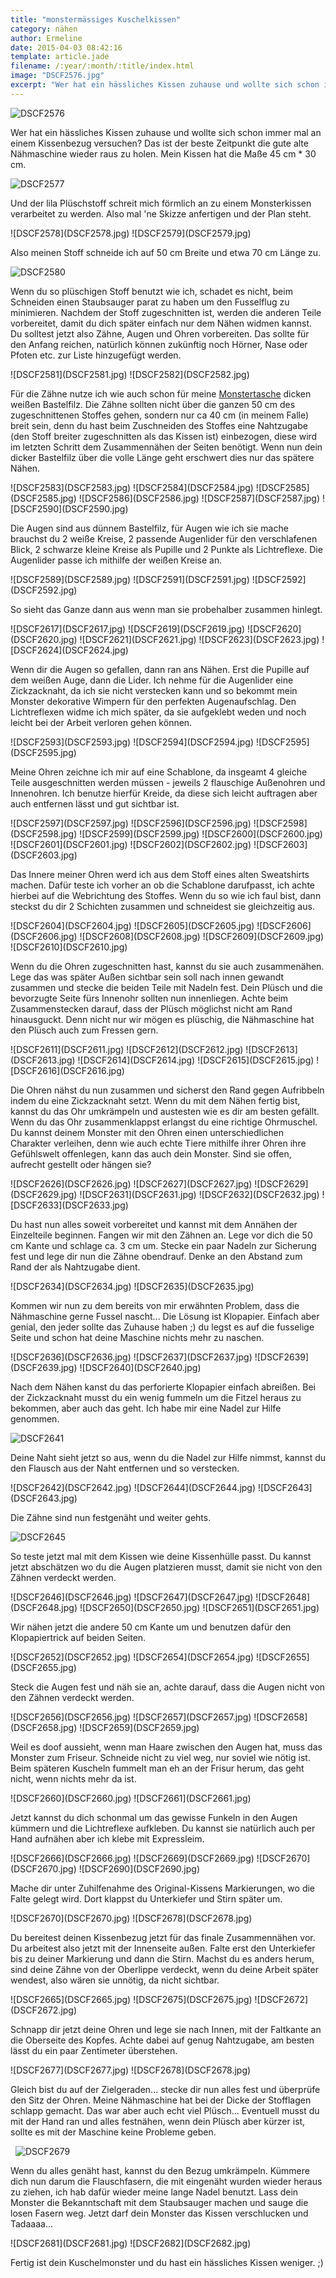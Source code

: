 ```yaml
---
title: "monstermässiges Kuschelkissen"
category: nähen
author: Ermeline
date: 2015-04-03 08:42:16
template: article.jade
filename: /:year/:month/:title/index.html
image: "DSCF2576.jpg"
excerpt: "Wer hat ein hässliches Kissen zuhause und wollte sich schon immer mal an einem Kissenbezug versuchen? Das ist der beste Zeitpunkt die gute alte Nähmaschine wieder raus zu holen."
---
```


![DSCF2576](DSCF2576.jpg)

Wer hat ein hässliches Kissen zuhause und wollte sich schon immer mal an einem Kissenbezug versuchen? Das ist der beste Zeitpunkt die gute alte Nähmaschine wieder raus zu holen. Mein Kissen hat die Maße 45 cm \* 30 cm.


![DSCF2577](DSCF2577.jpg)

Und der lila Plüschstoff schreit mich förmlich an zu einem Monsterkissen verarbeitet zu werden. Also mal 'ne Skizze anfertigen und der Plan steht.


<div class="slideshow_landscape">
![DSCF2578](DSCF2578.jpg)
![DSCF2579](DSCF2579.jpg)
</div>

Also meinen Stoff schneide ich auf 50 cm Breite und etwa 70 cm Länge zu.


![DSCF2580](DSCF2580.jpg)

Wenn du so plüschigen Stoff benutzt wie ich, schadet es nicht, beim Schneiden einen Staubsauger parat zu haben um den Fusselflug zu minimieren. Nachdem der Stoff zugeschnitten ist, werden die anderen Teile vorbereitet, damit du dich später einfach nur dem Nähen widmen kannst. Du solltest jetzt also Zähne, Augen und Ohren vorbereiten. Das sollte für den Anfang reichen, natürlich können zukünftig noch Hörner, Nase oder Pfoten etc. zur Liste hinzugefügt werden.


<div class="slideshow_landscape">
![DSCF2581](DSCF2581.jpg)
![DSCF2582](DSCF2582.jpg)
</div>

Für die Zähne nutze ich wie auch schon für meine [Monstertasche](http://flauschiversum.de/2014/12/mobile-monster-macht-man-selbst/ "mobile Monster macht man selbst") dicken weißen Bastelfilz. Die Zähne sollten nicht über die ganzen 50 cm des zugeschnittenen Stoffes gehen, sondern nur ca 40 cm (in meinem Falle) breit sein, denn du hast beim Zuschneiden des Stoffes eine Nahtzugabe (den Stoff breiter zugeschnitten als das Kissen ist) einbezogen, diese wird im letzten Schritt dem Zusammennähen der Seiten benötigt. Wenn nun dein dicker Bastelfilz über die volle Länge geht erschwert dies nur das spätere Nähen.


<div class="slideshow_landscape">
![DSCF2583](DSCF2583.jpg)
![DSCF2584](DSCF2584.jpg)
![DSCF2585](DSCF2585.jpg)
![DSCF2586](DSCF2586.jpg)
![DSCF2587](DSCF2587.jpg)
![DSCF2590](DSCF2590.jpg)
</div>

Die Augen sind aus dünnem Bastelfilz, für Augen wie ich sie mache brauchst du 2 weiße Kreise, 2 passende Augenlider für den verschlafenen Blick, 2 schwarze kleine Kreise als Pupille und 2 Punkte als Lichtreflexe. Die Augenlider passe ich mithilfe der weißen Kreise an.


<div class="slideshow_landscape">
![DSCF2589](DSCF2589.jpg)
![DSCF2591](DSCF2591.jpg)
![DSCF2592](DSCF2592.jpg)
</div>

So sieht das Ganze dann aus wenn man sie probehalber zusammen hinlegt.


<div class="slideshow_landscape">
![DSCF2617](DSCF2617.jpg)
![DSCF2619](DSCF2619.jpg)
![DSCF2620](DSCF2620.jpg)
![DSCF2621](DSCF2621.jpg)
![DSCF2623](DSCF2623.jpg)
![DSCF2624](DSCF2624.jpg)
</div>

Wenn dir die Augen so gefallen, dann ran ans Nähen. Erst die Pupille auf dem weißen Auge, dann die Lider. Ich nehme für die Augenlider eine Zickzacknaht, da ich sie nicht verstecken kann und so bekommt mein Monster dekorative Wimpern für den perfekten Augenaufschlag. Den Lichtreflexen widme ich mich später, da sie aufgeklebt weden und noch leicht bei der Arbeit verloren gehen können.


<div class="slideshow_landscape">
![DSCF2593](DSCF2593.jpg)
![DSCF2594](DSCF2594.jpg)
![DSCF2595](DSCF2595.jpg)
</div>

Meine Ohren zeichne ich mir auf eine Schablone, da insgeamt 4 gleiche Teile ausgeschnitten werden müssen - jeweils 2 flauschige Außenohren und Innenohren. Ich benutze hierfür Kreide, da diese sich leicht auftragen aber auch entfernen lässt und gut sichtbar ist.


<div class="slideshow_landscape">
![DSCF2597](DSCF2597.jpg)
![DSCF2596](DSCF2596.jpg)
![DSCF2598](DSCF2598.jpg)
![DSCF2599](DSCF2599.jpg)
![DSCF2600](DSCF2600.jpg)
![DSCF2601](DSCF2601.jpg)
![DSCF2602](DSCF2602.jpg)
![DSCF2603](DSCF2603.jpg)
</div>

Das Innere meiner Ohren werd ich aus dem Stoff eines alten Sweatshirts machen. Dafür teste ich vorher an ob die Schablone darufpasst, ich achte hierbei auf die Webrichtung des Stoffes. Wenn du so wie ich faul bist, dann steckst du dir 2 Schichten zusammen und schneidest sie gleichzeitig aus.


<div class="slideshow_landscape">
![DSCF2604](DSCF2604.jpg)
![DSCF2605](DSCF2605.jpg)
![DSCF2606](DSCF2606.jpg)
![DSCF2608](DSCF2608.jpg)
![DSCF2609](DSCF2609.jpg)
![DSCF2610](DSCF2610.jpg)
</div>

Wenn du die Ohren zugeschnitten hast, kannst du sie auch zusammenähen. Lege das was später Außen sichtbar sein soll nach innen gewandt zusammen und stecke die beiden Teile mit Nadeln fest. Dein Plüsch und die bevorzugte Seite fürs Innenohr sollten nun innenliegen. Achte beim Zusammenstecken darauf, dass der Plüsch möglichst nicht am Rand hinausguckt. Denn nicht nur wir mögen es plüschig, die Nähmaschine hat den Plüsch auch zum Fressen gern.


<div class="slideshow_landscape">
![DSCF2611](DSCF2611.jpg)
![DSCF2612](DSCF2612.jpg)
![DSCF2613](DSCF2613.jpg)
![DSCF2614](DSCF2614.jpg)
![DSCF2615](DSCF2615.jpg)
![DSCF2616](DSCF2616.jpg)
</div>

Die Ohren nähst du nun zusammen und sicherst den Rand gegen Aufribbeln indem du eine Zickzacknaht setzt. Wenn du mit dem Nähen fertig bist, kannst du das Ohr umkrämpeln und austesten wie es dir am besten gefällt. Wenn du das Ohr zusammenklappst erlangst du eine richtige Ohrmuschel. Du kannst deinem Monster mit den Ohren einen unterschiedlichen Charakter verleihen, denn wie auch echte Tiere mithilfe ihrer Ohren ihre Gefühlswelt offenlegen, kann das auch dein Monster. Sind sie offen, aufrecht gestellt oder hängen sie?


<div class="slideshow_landscape">
![DSCF2626](DSCF2626.jpg)
![DSCF2627](DSCF2627.jpg)
![DSCF2629](DSCF2629.jpg)
![DSCF2631](DSCF2631.jpg)
![DSCF2632](DSCF2632.jpg)
![DSCF2633](DSCF2633.jpg)
</div>

Du hast nun alles soweit vorbereitet und kannst mit dem Annähen der Einzelteile beginnen. Fangen wir mit den Zähnen an. Lege vor dich die 50 cm Kante und schlage ca. 3 cm um. Stecke ein paar Nadeln zur Sicherung fest und lege dir nun die Zähne obendrauf. Denke an den Abstand zum Rand der als Nahtzugabe dient.


<div class="slideshow_landscape">
![DSCF2634](DSCF2634.jpg)
![DSCF2635](DSCF2635.jpg)
</div>

Kommen wir nun zu dem bereits von mir erwähnten Problem, dass die Nähmaschine gerne Fussel nascht... Die Lösung ist Klopapier. Einfach aber genial, den jeder sollte das Zuhause haben ;) du legst es auf die fusselige Seite und schon hat deine Maschine nichts mehr zu naschen.  


<div class="slideshow_landscape">
![DSCF2636](DSCF2636.jpg)
![DSCF2637](DSCF2637.jpg)
![DSCF2639](DSCF2639.jpg)
![DSCF2640](DSCF2640.jpg)
</div>

Nach dem Nähen kanst du das perforierte Klopapier einfach abreißen. Bei der Zickzacknaht musst du ein wenig fummeln um die Fitzel heraus zu bekommen, aber auch das geht. Ich habe mir eine Nadel zur Hilfe genommen.


![DSCF2641](DSCF2641.jpg)

Deine Naht sieht jetzt so aus, wenn du die Nadel zur Hilfe nimmst, kannst du den Flausch aus der Naht entfernen und so verstecken.


<div class="slideshow_landscape">
![DSCF2642](DSCF2642.jpg)
![DSCF2644](DSCF2644.jpg)
![DSCF2643](DSCF2643.jpg)
</div>

Die Zähne sind nun festgenäht und weiter gehts.


![DSCF2645](DSCF2645.jpg)

So teste jetzt mal mit dem Kissen wie deine Kissenhülle passt. Du kannst jetzt abschätzen wo du die Augen platzieren musst, damit sie nicht von den Zähnen verdeckt werden.


<div class="slideshow_landscape">
![DSCF2646](DSCF2646.jpg)
![DSCF2647](DSCF2647.jpg)
![DSCF2648](DSCF2648.jpg)
![DSCF2650](DSCF2650.jpg)
![DSCF2651](DSCF2651.jpg)
</div>

Wir nähen jetzt die andere 50 cm Kante um und benutzen dafür den Klopapiertrick auf beiden Seiten.


<div class="slideshow_landscape">
![DSCF2652](DSCF2652.jpg)
![DSCF2654](DSCF2654.jpg)
![DSCF2655](DSCF2655.jpg)
</div>

Steck die Augen fest und näh sie an, achte darauf, dass die Augen nicht von den Zähnen verdeckt werden.


<div class="slideshow_landscape">
![DSCF2656](DSCF2656.jpg)
![DSCF2657](DSCF2657.jpg)
![DSCF2658](DSCF2658.jpg)
![DSCF2659](DSCF2659.jpg)
</div>

Weil es doof aussieht, wenn man Haare zwischen den Augen hat, muss das Monster zum Friseur. Schneide nicht zu viel weg, nur soviel wie nötig ist. Beim späteren Kuscheln fummelt man eh an der Frisur herum, das geht nicht, wenn nichts mehr da ist.


<div class="slideshow_landscape">
![DSCF2660](DSCF2660.jpg)
![DSCF2661](DSCF2661.jpg)
</div>

Jetzt kannst du dich schonmal um das gewisse Funkeln in den Augen kümmern und die Lichtreflexe aufkleben. Du kannst sie natürlich auch per Hand aufnähen aber ich klebe mit Expressleim.


<div class="slideshow_landscape">
![DSCF2666](DSCF2666.jpg)
![DSCF2669](DSCF2669.jpg)
![DSCF2670](DSCF2670.jpg)
![DSCF2690](DSCF2690.jpg)
</div>

Mache dir unter Zuhilfenahme des Original-Kissens Markierungen, wo die Falte gelegt wird. Dort klappst du Unterkiefer und Stirn später um.


<div class="slideshow_landscape">
![DSCF2670](DSCF2670.jpg)
![DSCF2678](DSCF2678.jpg)
</div>

Du bereitest deinen Kissenbezug jetzt für das finale Zusammennähen vor. Du arbeitest also jetzt mit der Innenseite außen. Falte erst den Unterkiefer bis zu deiner Markierung und dann die Stirn. Machst du es anders herum, sind deine Zähne von der Oberlippe verdeckt, wenn du deine Arbeit später wendest, also wären sie unnötig, da nicht sichtbar.


<div class="slideshow_landscape">
![DSCF2665](DSCF2665.jpg)
![DSCF2675](DSCF2675.jpg)
![DSCF2672](DSCF2672.jpg)
</div>

Schnapp dir jetzt deine Ohren und lege sie nach Innen, mit der Faltkante an die Oberseite des Kopfes. Achte dabei auf genug Nahtzugabe, am besten lässt du ein paar Zentimeter überstehen.


<div class="slideshow_landscape">
![DSCF2677](DSCF2677.jpg)
![DSCF2678](DSCF2678.jpg)
</div>

Gleich bist du auf der Zielgeraden... stecke dir nun alles fest und überprüfe den Sitz der Ohren. Meine Nähmaschine hat bei der Dicke der Stofflagen schlapp gemacht. Das war aber auch echt viel Plüsch... Eventuell musst du mit der Hand ran und alles festnähen, wenn dein Plüsch aber kürzer ist, sollte es mit der Maschine keine Probleme geben.

 
![DSCF2679](DSCF2679.jpg)

Wenn du alles genäht hast, kannst du den Bezug umkrämpeln. Kümmere dich nun darum die Flauschfasern, die mit eingenäht wurden wieder heraus zu ziehen, ich hab dafür wieder meine lange Nadel benutzt. Lass dein Monster die Bekanntschaft mit dem Staubsauger machen und sauge die losen Fasern weg. Jetzt darf dein Monster das Kissen verschlucken und Tadaaaa...


<div class="slideshow_landscape">
![DSCF2681](DSCF2681.jpg)
![DSCF2682](DSCF2682.jpg)
</div>

Fertig ist dein Kuschelmonster und du hast ein hässliches Kissen weniger. ;)
